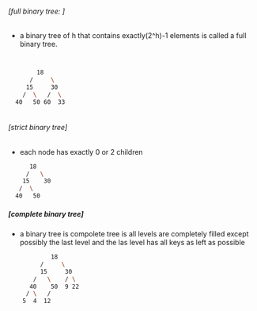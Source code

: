 
###### [full binary tree: ] 
 - a binary tree of h that contains exactly(2^h)-1 elements is called a full binary tree.
```bash


        18
      /     \
     15     30
    /  \   /  \
  40   50 60  33
  
  ```


###### [strict binary tree] 
- each node has exactly 0 or 2 children
```bash
      18
     /   \
    15    30
   /  \
  40   50
```  
 
##### [complete binary tree] 
- a binary tree is compolete tree is all levels are completely filled except possibly the last level and the las level has all keys as left as possible
```bash
            18
         /     \
         15     30 
       /   \    / \
      40    50  9 22
     / \   /
    5  4  12
``` 